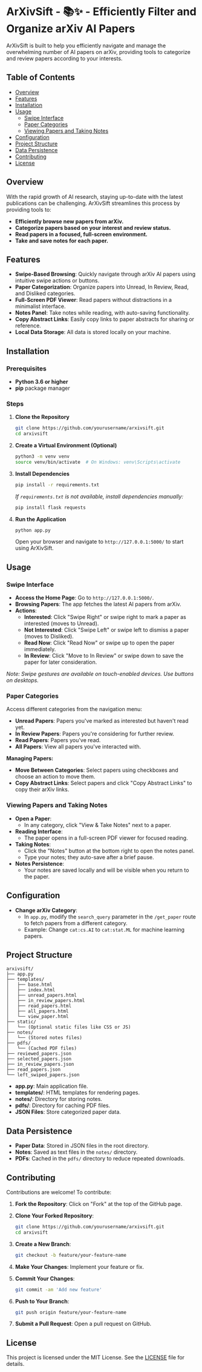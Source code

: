 # ArXivSift - 📚✨ - Efficiently Filter and Organize arXiv AI Papers

ArXivSift is built to help you efficiently navigate and manage the overwhelming
number of AI papers on arXiv, providing tools to categorize and review papers
according to your interests.

## Table of Contents

- [Overview](#overview)
- [Features](#features)
- [Installation](#installation)
- [Usage](#usage)
  - [Swipe Interface](#swipe-interface)
  - [Paper Categories](#paper-categories)
  - [Viewing Papers and Taking Notes](#viewing-papers-and-taking-notes)
- [Configuration](#configuration)
- [Project Structure](#project-structure)
- [Data Persistence](#data-persistence)
- [Contributing](#contributing)
- [License](#license)

## Overview

With the rapid growth of AI research, staying up-to-date with the latest publications can be challenging. ArXivSift streamlines this process by providing tools to:

- **Efficiently browse new papers from arXiv.**
- **Categorize papers based on your interest and review status.**
- **Read papers in a focused, full-screen environment.**
- **Take and save notes for each paper.**

## Features

- **Swipe-Based Browsing**: Quickly navigate through arXiv AI papers using intuitive swipe actions or buttons.
- **Paper Categorization**: Organize papers into Unread, In Review, Read, and Disliked categories.
- **Full-Screen PDF Viewer**: Read papers without distractions in a minimalist interface.
- **Notes Panel**: Take notes while reading, with auto-saving functionality.
- **Copy Abstract Links**: Easily copy links to paper abstracts for sharing or reference.
- **Local Data Storage**: All data is stored locally on your machine.

## Installation

### Prerequisites

- **Python 3.6 or higher**
- **pip** package manager

### Steps

1. **Clone the Repository**

   ```bash
   git clone https://github.com/yourusername/arxivsift.git
   cd arxivsift
   ```

2. **Create a Virtual Environment (Optional)**

   ```bash
   python3 -m venv venv
   source venv/bin/activate  # On Windows: venv\Scripts\activate
   ```

3. **Install Dependencies**

   ```bash
   pip install -r requirements.txt
   ```

   *If `requirements.txt` is not available, install dependencies manually:*

   ```bash
   pip install flask requests
   ```

4. **Run the Application**

   ```bash
   python app.py
   ```

   Open your browser and navigate to `http://127.0.0.1:5000/` to start using ArXivSift.

## Usage

### Swipe Interface

- **Access the Home Page**: Go to `http://127.0.0.1:5000/`.
- **Browsing Papers**: The app fetches the latest AI papers from arXiv.
- **Actions**:
  - **Interested**: Click "Swipe Right" or swipe right to mark a paper as interested (moves to Unread).
  - **Not Interested**: Click "Swipe Left" or swipe left to dismiss a paper (moves to Disliked).
  - **Read Now**: Click "Read Now" or swipe up to open the paper immediately.
  - **In Review**: Click "Move to In Review" or swipe down to save the paper for later consideration.

*Note: Swipe gestures are available on touch-enabled devices. Use buttons on desktops.*

### Paper Categories

Access different categories from the navigation menu:

- **Unread Papers**: Papers you've marked as interested but haven't read yet.
- **In Review Papers**: Papers you're considering for further review.
- **Read Papers**: Papers you've read.
- **All Papers**: View all papers you've interacted with.

**Managing Papers:**

- **Move Between Categories**: Select papers using checkboxes and choose an action to move them.
- **Copy Abstract Links**: Select papers and click "Copy Abstract Links" to copy their arXiv links.

### Viewing Papers and Taking Notes

- **Open a Paper**:
  - In any category, click "View & Take Notes" next to a paper.
- **Reading Interface**:
  - The paper opens in a full-screen PDF viewer for focused reading.
- **Taking Notes**:
  - Click the "Notes" button at the bottom right to open the notes panel.
  - Type your notes; they auto-save after a brief pause.
- **Notes Persistence**:
  - Your notes are saved locally and will be visible when you return to the paper.

## Configuration

- **Change arXiv Category**:
  - In `app.py`, modify the `search_query` parameter in the `/get_paper` route to fetch papers from a different category.
  - Example: Change `cat:cs.AI` to `cat:stat.ML` for machine learning papers.

## Project Structure

```
arxivsift/
├── app.py
├── templates/
│   ├── base.html
│   ├── index.html
│   ├── unread_papers.html
│   ├── in_review_papers.html
│   ├── read_papers.html
│   ├── all_papers.html
│   └── view_paper.html
├── static/
│   └── (Optional static files like CSS or JS)
├── notes/
│   └── (Stored notes files)
├── pdfs/
│   └── (Cached PDF files)
├── reviewed_papers.json
├── selected_papers.json
├── in_review_papers.json
├── read_papers.json
└── left_swiped_papers.json
```

- **app.py**: Main application file.
- **templates/**: HTML templates for rendering pages.
- **notes/**: Directory for storing notes.
- **pdfs/**: Directory for caching PDF files.
- **JSON Files**: Store categorized paper data.

## Data Persistence

- **Paper Data**: Stored in JSON files in the root directory.
- **Notes**: Saved as text files in the `notes/` directory.
- **PDFs**: Cached in the `pdfs/` directory to reduce repeated downloads.

## Contributing

Contributions are welcome! To contribute:

1. **Fork the Repository**: Click on "Fork" at the top of the GitHub page.

2. **Clone Your Forked Repository**:

   ```bash
   git clone https://github.com/yourusername/arxivsift.git
   cd arxivsift
   ```

3. **Create a New Branch**:

   ```bash
   git checkout -b feature/your-feature-name
   ```

4. **Make Your Changes**: Implement your feature or fix.

5. **Commit Your Changes**:

   ```bash
   git commit -am 'Add new feature'
   ```

6. **Push to Your Branch**:

   ```bash
   git push origin feature/your-feature-name
   ```

7. **Submit a Pull Request**: Open a pull request on GitHub.

## License

This project is licensed under the MIT License. See the [LICENSE](LICENSE) file for details.

